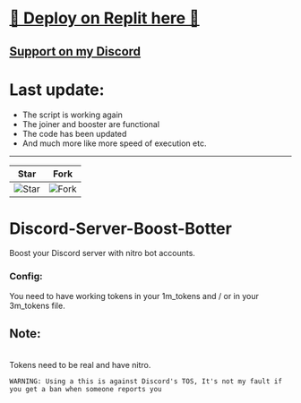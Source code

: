 
# [🌟 Deploy on Replit here 🌟](https://replit.com/@Bot-designerde1/Boost-Tool)
## [Support on my Discord](https://discord.gg/HbKCpcTUBt)

# Last update: 
- The script is working again 
- The joiner and booster are functional
- The code has been updated 
- And much more like more speed of execution etc.
---


| Star                                     | Fork                                     |
| ---------------------------------------- | ---------------------------------------- |
| ![Star](https://i.imgur.com/41nhvJ1.png) | ![Fork](https://i.imgur.com/MOtHDPV.png) |

# Discord-Server-Boost-Botter
Boost your Discord server with nitro bot accounts. 


### Config: 
You need to have working tokens in your 1m_tokens and / or in your 3m_tokens file. 

## Note:
<br>Tokens need to be real and have nitro. 

`WARNING: Using a this is against Discord's TOS, It's not my fault if you get a ban when someone reports you`


